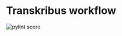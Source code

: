 Transkribus workflow
====================
![pylint score](https://mperlet.github.io/pybadge/badges/9.13.svg)
